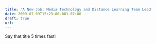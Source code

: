 ```yaml
---
title: 'A New Job: Media Technology and Distance Learning Team Lead'
date: 2009-07-09T15:23:00.001-07:00
draft: true
url: 
---
```


Say that title 5 times fast!